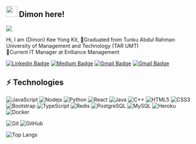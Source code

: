 ## <img src="https://raw.githubusercontent.com/aemmadi/aemmadi/master/wave.gif" width="30"> Dimon here!
![](https://komarev.com/ghpvc/?username=DimonKeeYongKit)

Hi, I am (Dimon) Kee Yong Kit, 
:school:Graduated from Tunku Abdul Rahman University of Management and Technology (TAR UMT)  
:handbag:Current IT Manager at Enlliance Management

[![Linkedin Badge](https://img.shields.io/badge/-dimonkee-blue?style=flat-square&logo=Linkedin&logoColor=white&link=https://www.linkedin.com/in/dimon-kee)](https://www.linkedin.com/in/dimon-kee)
[![Medium Badge](https://img.shields.io/badge/-@dimonkee-03a57a?style=flat-square&labelColor=000000&logo=Medium&link=https://medium.com/@dimonkee/)](https://medium.com/@dimonkee)
[![Gmail Badge](https://img.shields.io/badge/-keeyongkit.2000@gmail.com-c14438?style=flat-square&logo=Gmail&logoColor=white&link=mailto:keeyongkit.2000@gmail.com)](mailto:keeyongkit.2000@gmail.com)
[![Gmail Badge](https://img.shields.io/badge/-dimonkee@enlliance.com-c14438?style=flat-square&logo=Gmail&logoColor=white&link=mailto:dimonkee@enlliance.com)](mailto:dimonkee@enlliance.com)

## ⚡ Technologies

![JavaScript](https://img.shields.io/badge/-JavaScript-black?style=flat-square&logo=javascript)
![Nodejs](https://img.shields.io/badge/-Nodejs-black?style=flat-square&logo=Node.js)
![Python](https://img.shields.io/badge/-Python-black?style=flat-square&logo=Python)
![React](https://img.shields.io/badge/-React-black?style=flat-square&logo=react)
![Java](https://img.shields.io/badge/-java-E34A86?style=flat-square&logo=java)
![C++](https://img.shields.io/badge/-C++-00599C?style=flat-square&logo=c)
![HTML5](https://img.shields.io/badge/-HTML5-E34F26?style=flat-square&logo=html5&logoColor=white)
![CSS3](https://img.shields.io/badge/-CSS3-1572B6?style=flat-square&logo=css3)
![Bootstrap](https://img.shields.io/badge/-Bootstrap-563D7C?style=flat-square&logo=bootstrap)
![TypeScript](https://img.shields.io/badge/-TypeScript-007ACC?style=flat-square&logo=typescript)
![Redis](https://img.shields.io/badge/-Redis-black?style=flat-square&logo=Redis)
![PostgreSQL](https://img.shields.io/badge/-PostgreSQL-336791?style=flat-square&logo=postgresql)
![MySQL](https://img.shields.io/badge/-MySQL-black?style=flat-square&logo=mysql)
![Heroku](https://img.shields.io/badge/-Heroku-430098?style=flat-square&logo=heroku)
![Docker](https://img.shields.io/badge/-Docker-black?style=flat-square&logo=docker)
<!--- ![Amazon AWS](https://img.shields.io/badge/Amazon%20AWS-232F3E?style=flat-square&logo=amazon-aws) --->
<!--- ![Microsoft Azure](https://img.shields.io/badge/Microsoft%20Azure-232F7E?style=flat-square&logo=microsoft-azure) --->
<!--- ![Google Cloud](https://img.shields.io/badge/Google%20Cloud-black?style=flat-square&logo=google-cloud) --->
![Git](https://img.shields.io/badge/-Git-black?style=flat-square&logo=git)
![GitHub](https://img.shields.io/badge/-GitHub-181717?style=flat-square&logo=github)
<!--- ![GitLab](https://img.shields.io/badge/-GitLab-FCA121?style=flat-square&logo=gitlab) --->
<!--- ![BitBucket](https://img.shields.io/badge/-BitBucket-darkblue?style=flat-square&logo=bitbucket)  --->
<!--- ![Raspberry Pi](https://img.shields.io/badge/-Raspberry%20Pi-C51A4A?style=flat-square&logo=Raspberry-Pi)  --->

![Top Langs](https://github-readme-stats.vercel.app/api/top-langs/?username=DimonKeeYongKit&langs_count=8&layout=compact)

